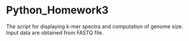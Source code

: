 # Python_Homework3

The script for displaying k-mer spectra and computation of genome size. Input data are obtained from FASTQ file.
